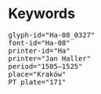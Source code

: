 # Keywords
<pre>
glyph-id="Ha-08_0327"
font-id="Ha-08"
printer-id="Ha"
printer="Jan Haller"
period="1505–1525"
place="Kraków"
PT plate="171"
</pre>
